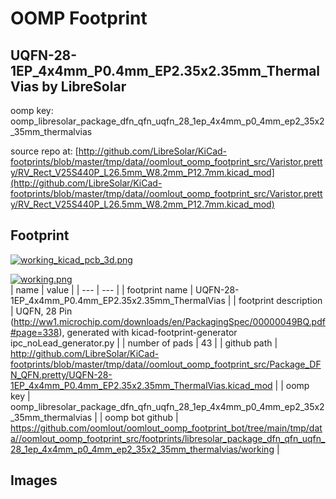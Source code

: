 # OOMP Footprint  
## UQFN-28-1EP_4x4mm_P0.4mm_EP2.35x2.35mm_ThermalVias  by LibreSolar  
  
oomp key: oomp_libresolar_package_dfn_qfn_uqfn_28_1ep_4x4mm_p0_4mm_ep2_35x2_35mm_thermalvias  
  
source repo at: [http://github.com/LibreSolar/KiCad-footprints/blob/master/tmp/data//oomlout_oomp_footprint_src/Varistor.pretty/RV_Rect_V25S440P_L26.5mm_W8.2mm_P12.7mm.kicad_mod](http://github.com/LibreSolar/KiCad-footprints/blob/master/tmp/data//oomlout_oomp_footprint_src/Varistor.pretty/RV_Rect_V25S440P_L26.5mm_W8.2mm_P12.7mm.kicad_mod)  
## Footprint  
  
[![working_kicad_pcb_3d.png](working_kicad_pcb_3d_600.png)](working_kicad_pcb_3d.png)  
  
[![working.png](working_600.png)](working.png)  
| name | value | 
| --- | --- | 
| footprint name | UQFN-28-1EP_4x4mm_P0.4mm_EP2.35x2.35mm_ThermalVias | 
| footprint description | UQFN, 28 Pin (http://ww1.microchip.com/downloads/en/PackagingSpec/00000049BQ.pdf#page=338), generated with kicad-footprint-generator ipc_noLead_generator.py | 
| number of pads | 43 | 
| github path | http://github.com/LibreSolar/KiCad-footprints/blob/master/tmp/data//oomlout_oomp_footprint_src/Package_DFN_QFN.pretty/UQFN-28-1EP_4x4mm_P0.4mm_EP2.35x2.35mm_ThermalVias.kicad_mod | 
| oomp key | oomp_libresolar_package_dfn_qfn_uqfn_28_1ep_4x4mm_p0_4mm_ep2_35x2_35mm_thermalvias | 
| oomp bot github | https://github.com/oomlout/oomlout_oomp_footprint_bot/tree/main/tmp/data//oomlout_oomp_footprint_src/footprints/libresolar_package_dfn_qfn_uqfn_28_1ep_4x4mm_p0_4mm_ep2_35x2_35mm_thermalvias/working | 
## Images  
